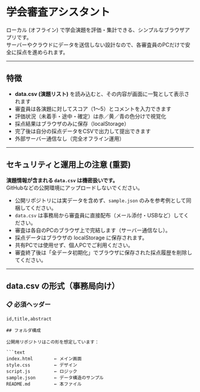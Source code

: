 # 学会審査アシスタント

ローカル (オフライン) で学会演題を評価・集計できる、シンプルなブラウザアプリです。  
サーバーやクラウドにデータを送信しない設計なので、各審査員のPCだけで安全に採点を進められます。

---

## 特徴

- **data.csv (演題リスト)** を読み込むと、その内容が画面に一覧として表示されます  
- 審査員は各演題に対してスコア（1〜5）とコメントを入力できます  
- 評価状況（未着手・途中・確定）は赤／黄／青の色分けで視覚化  
- 採点結果はブラウザのみに保存（localStorage）  
- 完了後は自分の採点データをCSVで出力して提出できます  
- 外部サーバー通信なし（完全オフライン運用）

---

## セキュリティと運用上の注意 (重要)

**演題情報が含まれる `data.csv` は機密扱いです。**  
GitHubなどの公開環境にアップロードしないでください。

- 公開リポジトリには実データを含めず、`sample.json` のみを参考例として同梱してください。
- `data.csv` は事務局から審査員に直接配布（メール添付・USBなど）してください。
- 審査は各自のPCのブラウザ上で完結します（サーバー通信なし）。
- 採点データはブラウザの localStorage に保存されます。
- 共有PCでは使用せず、個人PCでご利用ください。
- 審査終了後は「全データ初期化」でブラウザに保存された採点履歴を削除してください。

---

## data.csv の形式（事務局向け）

### 📋 必須ヘッダー

```csv
id,title,abstract

## フォルダ構成

公開用リポジトリはこの形を想定しています：

```text
index.html        ← メイン画面
style.css         ← デザイン
script.js         ← ロジック
sample.json       ← データ構造のサンプル
README.md         ← 本ファイル

